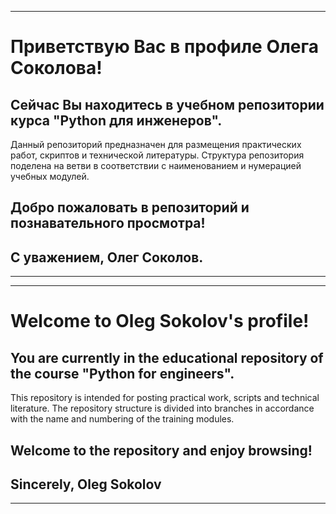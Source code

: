 ___
# Приветствую Вас в профиле Олега Соколова!

## Сейчас Вы находитесь в учебном репозитории курса "Python для инженеров".
Данный репозиторий предназначен для размещения практических работ, скриптов и технической литературы.
Структура репозитория поделена на ветви в соответствии с наименованием и нумерацией учебных модулей. 

## Добро пожаловать в репозиторий и познавательного просмотра!

## С уважением, Олег Соколов.
___
___
# Welcome to Oleg Sokolov's profile!

## You are currently in the educational repository of the course "Python for engineers".
This repository is intended for posting practical work, scripts and technical literature.
The repository structure is divided into branches in accordance with the name and numbering of the training modules.

## Welcome to the repository and enjoy browsing!

## Sincerely, Oleg Sokolov
___
